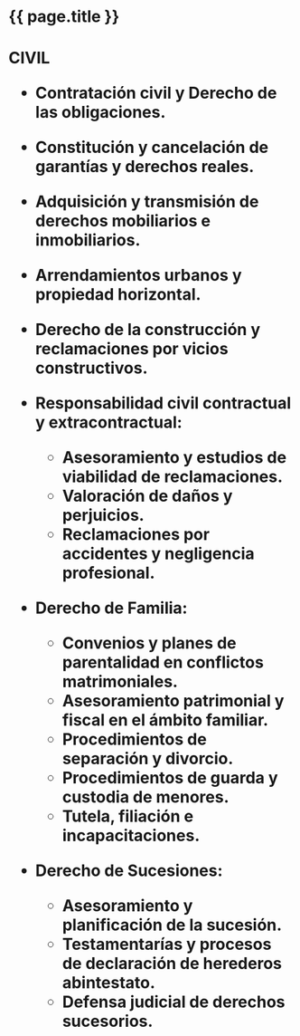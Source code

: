 <h1>{{ page.title }}<h1>

 CIVIL

*   Contratación civil y Derecho de las obligaciones.
*   Constitución y cancelación de garantías y derechos reales.
*   Adquisición y transmisión de derechos mobiliarios e inmobiliarios.
*   Arrendamientos urbanos y propiedad horizontal.
*   Derecho de la construcción y reclamaciones por vicios constructivos.

*   Responsabilidad civil contractual y extracontractual:
    *   Asesoramiento y estudios de viabilidad de reclamaciones.
    *   Valoración de daños y perjuicios.
    *   Reclamaciones por accidentes y negligencia profesional.

*   Derecho de Familia:
    *   Convenios y planes de parentalidad en conflictos matrimoniales.
    *   Asesoramiento patrimonial y fiscal en el ámbito familiar.
    *   Procedimientos de separación y divorcio.
    *   Procedimientos de guarda y custodia de menores.
    *   Tutela, filiación e incapacitaciones.

*   Derecho de Sucesiones:
    *   Asesoramiento y planificación de la sucesión.
    *   Testamentarías y procesos de declaración de herederos abintestato.
    *   Defensa judicial de derechos sucesorios.
